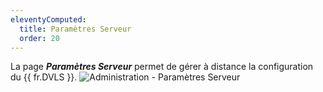 ```yaml
---
eleventyComputed:
  title: Paramètres Serveur
  order: 20
---
```

La page ***Paramètres Serveur*** permet de gérer à distance la configuration du {{ fr.DVLS }}.
![Administration - Paramètres Serveur](https://cdnweb.devolutions.net/docs/fr/server/ServerOp8034.png)
